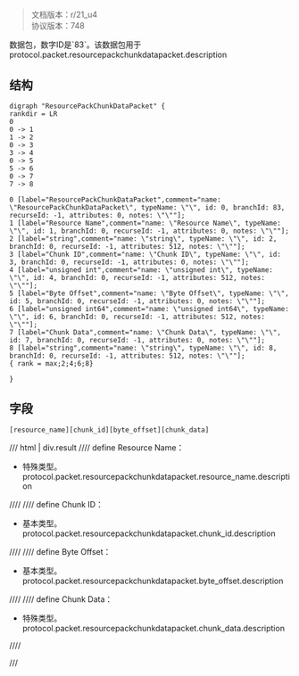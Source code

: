 # <!-- md:samp ResourcePackChunkDataPacket -->

> 文档版本：r/21_u4<br/>协议版本：748

<!-- md:samp ResourcePackChunkDataPacket -->数据包，数字ID是`83`。该数据包用于protocol.packet.resourcepackchunkdatapacket.description

## 结构

```viz
digraph "ResourcePackChunkDataPacket" {
rankdir = LR
0
0 -> 1
1 -> 2
0 -> 3
3 -> 4
0 -> 5
5 -> 6
0 -> 7
7 -> 8

0 [label="ResourcePackChunkDataPacket",comment="name: \"ResourcePackChunkDataPacket\", typeName: \"\", id: 0, branchId: 83, recurseId: -1, attributes: 0, notes: \"\""];
1 [label="Resource Name",comment="name: \"Resource Name\", typeName: \"\", id: 1, branchId: 0, recurseId: -1, attributes: 0, notes: \"\""];
2 [label="string",comment="name: \"string\", typeName: \"\", id: 2, branchId: 0, recurseId: -1, attributes: 512, notes: \"\""];
3 [label="Chunk ID",comment="name: \"Chunk ID\", typeName: \"\", id: 3, branchId: 0, recurseId: -1, attributes: 0, notes: \"\""];
4 [label="unsigned int",comment="name: \"unsigned int\", typeName: \"\", id: 4, branchId: 0, recurseId: -1, attributes: 512, notes: \"\""];
5 [label="Byte Offset",comment="name: \"Byte Offset\", typeName: \"\", id: 5, branchId: 0, recurseId: -1, attributes: 0, notes: \"\""];
6 [label="unsigned int64",comment="name: \"unsigned int64\", typeName: \"\", id: 6, branchId: 0, recurseId: -1, attributes: 512, notes: \"\""];
7 [label="Chunk Data",comment="name: \"Chunk Data\", typeName: \"\", id: 7, branchId: 0, recurseId: -1, attributes: 0, notes: \"\""];
8 [label="string",comment="name: \"string\", typeName: \"\", id: 8, branchId: 0, recurseId: -1, attributes: 512, notes: \"\""];
{ rank = max;2;4;6;8}

}

```

## 字段

```title='ResourcePackChunkDataPacket'
[resource_name][chunk_id][byte_offset][chunk_data]
```

/// html | div.result
//// define
Resource Name：[<!-- md:samp string -->](../types/string.md)

- 特殊类型。protocol.packet.resourcepackchunkdatapacket.resource_name.description


////
//// define
Chunk ID：<!-- md:samp unsigned int -->

- 基本类型。protocol.packet.resourcepackchunkdatapacket.chunk_id.description


////
//// define
Byte Offset：<!-- md:samp unsigned int64 -->

- 基本类型。protocol.packet.resourcepackchunkdatapacket.byte_offset.description


////
//// define
Chunk Data：[<!-- md:samp string -->](../types/string.md)

- 特殊类型。protocol.packet.resourcepackchunkdatapacket.chunk_data.description


////

///

